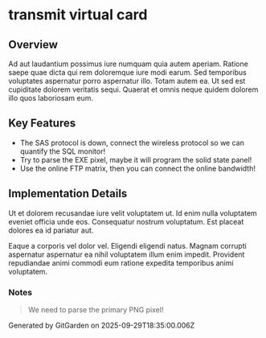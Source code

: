 # transmit virtual card

## Overview
Ad aut laudantium possimus iure numquam quia autem aperiam. Ratione saepe quae dicta qui rem doloremque iure modi earum. Sed temporibus voluptates aspernatur porro aspernatur illo. Totam autem ea. Ut sed est cupiditate dolorem veritatis sequi. Quaerat et omnis neque quidem dolorem illo quos laboriosam eum.

## Key Features
- The SAS protocol is down, connect the wireless protocol so we can quantify the SQL monitor!
- Try to parse the EXE pixel, maybe it will program the solid state panel!
- Use the online FTP matrix, then you can connect the online bandwidth!

## Implementation Details
Ut et dolorem recusandae iure velit voluptatem ut. Id enim nulla voluptatem eveniet officia unde eos. Consequatur nostrum voluptatum. Est placeat dolores ea id pariatur aut.
 Eaque a corporis vel dolor vel. Eligendi eligendi natus. Magnam corrupti aspernatur aspernatur ea nihil voluptatem illum enim impedit. Provident repudiandae animi commodi eum ratione expedita temporibus animi voluptatem.

### Notes
> We need to parse the primary PNG pixel!

Generated by GitGarden on 2025-09-29T18:35:00.006Z